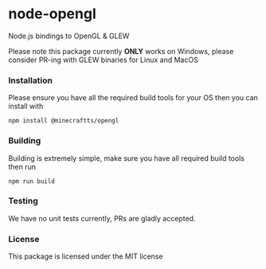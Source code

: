# node-opengl

Node.js bindings to OpenGL & GLEW

Please note this package currently **ONLY** works on Windows, please consider PR-ing with GLEW binaries for Linux and MacOS

### Installation

Please ensure you have all the required build tools for your OS then you can install with

```
npm install @minecraftts/opengl
```

### Building

Building is extremely simple, make sure you have all required build tools then run

```
npm run build
```

### Testing

We have no unit tests currently, PRs are gladly accepted.

### License

This package is licensed under the MIT license